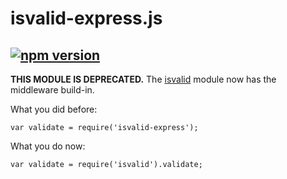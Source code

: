 # isvalid-express.js
[![npm version](https://badge.fury.io/js/isvalid-express.svg)](https://www.npmjs.com/package/isvalid-express)
-

**THIS MODULE IS DEPRECATED.** The [isvalid](https://github.com/trenskow/isvalid) module now has the middleware build-in.

What you did before:

    var validate = require('isvalid-express');

What you do now:

    var validate = require('isvalid').validate;

